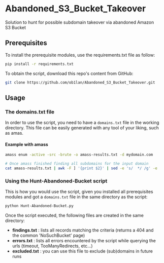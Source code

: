 # Abandoned_S3_Bucket_Takeover
Solution to hunt for possible subdomain takeover via abandoned Amazon S3 Bucket
## Prerequisites
To install the prerequisite modules, use the requirements.txt file as follow:
```sh
pip install -r requirements.txt
```
To obtain the script, download this repo's content from GitHub:
```sh
git clone https://github.com/ob1lan/Abandoned_S3_Bucket_Takeover.git
```
## Usage
### The domains.txt file
In order to use the script, you need to have a `domains.txt` file in the working directory. 
This file can be easily generated with any tool of your liking, such as amas. 

#### Example with amass
```sh
amass enum -active -src -brute -o amass-results.txt -d mydomain.com

# Once amass finished finding all subdomains for the input domain
cat amass-results.txt | awk -F ] '{print $2}' | sed -e 's/  */ /g' -e 's/^ *\(.*\) *$/\1/' > domains.txt
```
### Using the Hunt-Abandoned-Bucket script
This is how you would use the script, given you installed all prerequisites modules and got a `domains.txt` file in the same directory as the script:
```sh
python Hunt-Abandoned-Bucket.py
```
Once the script executed, the following files are created in the same directory:
- __findings.txt__ : lists all records matching the criteria (returns a 404 and the common 'NoSuchBucket' page)
- __errors.txt__ : lists all errors encountered by the script while querying the urls (timeout, TooManyRedirects, etc...)
- __excluded.txt__ : you can use this file to exclude (sub)domains in future runs
